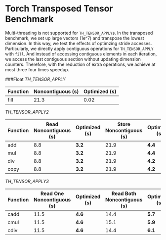  # Torch Transposed Tensor Benchmark
Multi-threading is not supported for `TH_TENSOR_APPLY`s. In the transposed benchmark, we set up large vectors (1e^7) and transpose the lowest dimension. In this way, we test the effects of optimzing stride accesses. Particularly, we directly apply contiguous operations for `TH_TENSOR_APPLY` with `fill`. And instead of accessing contiguous elements in each iteration, we access the last contiguous section without updating dimension counters. Therefore, with the reduction of extra operations, we achieve at most three four times speedup.

###Float
*TH_TENSOR_APPLY*

Function | Noncontiguous (s) | Optimized (s) |
-------- | ---- | ---- |
fill     | 21.3 | 0.02 |

*TH_TENSOR_APPLY2*

Function | Read Noncontiguous (s) | Optimized (s) | Store Noncontiguous (s) | Optimized (s) | All Noncontiguous (s) | Optimized (s)
-------- | --- | --- | --- | --- | --- | --- |
add      | 8.8 | **3.2** | 21.9 | **4.4** | 22.2 | **6.2**
mul      | 8.8 | **3.2** | 21.9 | **4.4** | 22.2 | **6.2** 
div      | 8.8 | **3.2** | 21.9 | **4.2** | 22.2 | **5.8**
copy     | 8.8 | **3.2** | 21.9 | **4.2** | 22.2 | **5.8**

*TH_TENSOR_APPLY3*

Function | Read One Noncontiguous (s) | Optimized (s) | Read Both Noncontiguous (s) | Optimized (s) | Store Noncontiguous (s) | Optimized (s) | All Noncontiguous (s) | Optimized (s)
-------- | --- | --- | --- | --- | --- | --- | --- | --- |
cadd     | 11.5 | **4.6** | 14.4 | **5.7** | 22.1 | **5.2** | 24.1 | **9.2**
cmul     | 11.5 | **4.6** | 15.1 | **5.9** | 22.1 | **5.2** | 23.8 | **9.2**
cdiv     | 11.5 | **4.6** | 14.4 | **6.1** | 22.1 | **5.2** | 23.8 | **9.2**
